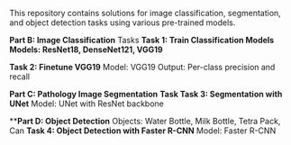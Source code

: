 This repository contains solutions for image classification, segmentation, and object detection tasks using various pre-trained models.

**Part B: Image Classification**
Tasks
**Task 1: Train Classification Models**
**Models: ResNet18, DenseNet121, VGG19**

**Task 2: Finetune VGG19**
Model: VGG19
Output: Per-class precision and recall

**Part C: Pathology Image Segmentation**
**Task
Task 3: Segmentation with UNet**
Model: UNet with ResNet backbone


****Part D: Object Detection**
Objects: Water Bottle, Milk Bottle, Tetra Pack, Can
**Task 4: Object Detection with Faster R-CNN**
Model: Faster R-CNN
